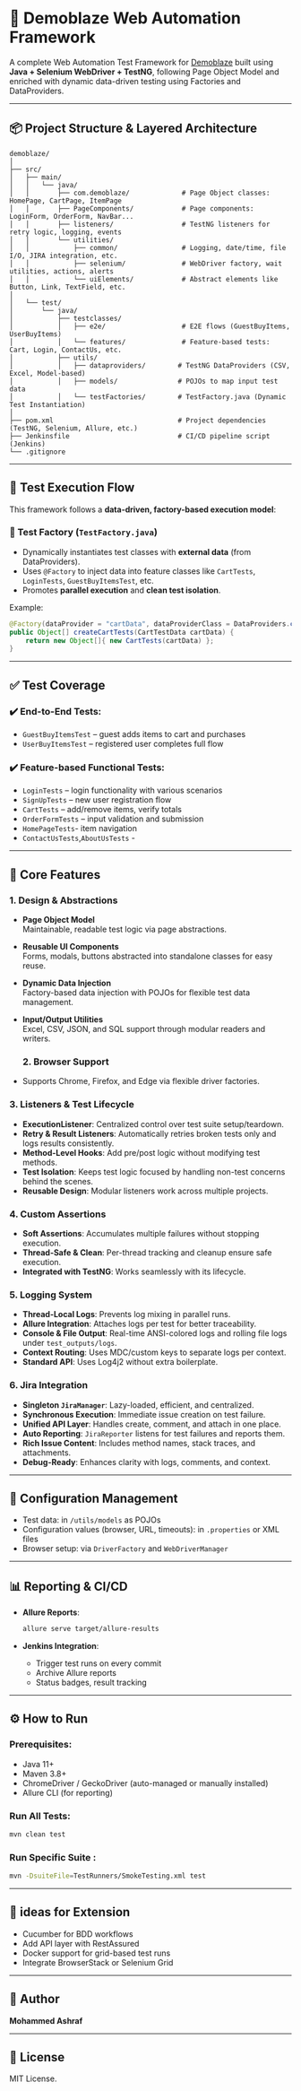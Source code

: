 # 🧪 Demoblaze Web Automation Framework

A complete Web Automation Test Framework for [Demoblaze](https://www.demoblaze.com/) built using **Java + Selenium WebDriver + TestNG**, following Page Object Model and enriched with dynamic data-driven testing using Factories and DataProviders.

---

## 📦 Project Structure & Layered Architecture

```
demoblaze/
│
├── src/
│   ├── main/
│   │   └── java/
│   │       ├── com.demoblaze/             # Page Object classes: HomePage, CartPage, ItemPage
│   │       ├── PageComponents/            # Page components: LoginForm, OrderForm, NavBar...
│   │       ├── listeners/                 # TestNG listeners for retry logic, logging, events
│   │       └── utilities/
│   │           ├── common/                # Logging, date/time, file I/O, JIRA integration, etc.
│   │           ├── selenium/              # WebDriver factory, wait utilities, actions, alerts
│   │           └── uiElements/            # Abstract elements like Button, Link, TextField, etc.
│
│   └── test/
│       └── java/
│           ├── testclasses/
│           │   ├── e2e/                   # E2E flows (GuestBuyItems, UserBuyItems)
│           │   └── features/              # Feature-based tests: Cart, Login, ContactUs, etc.
│           ├── utils/
│           │   ├── dataproviders/        # TestNG DataProviders (CSV, Excel, Model-based)
│           │   ├── models/               # POJOs to map input test data
│           │   └── testFactories/        # TestFactory.java (Dynamic Test Instantiation)
│
├── pom.xml                               # Project dependencies (TestNG, Selenium, Allure, etc.)
├── Jenkinsfile                           # CI/CD pipeline script (Jenkins)
└── .gitignore
```

---

## 🧪 Test Execution Flow

This framework follows a **data-driven, factory-based execution model**:

### 🔄 Test Factory (`TestFactory.java`)
- Dynamically instantiates test classes with **external data** (from DataProviders).
- Uses `@Factory` to inject data into feature classes like `CartTests`, `LoginTests`, `GuestBuyItemsTest`, etc.
- Promotes **parallel execution** and **clean test isolation**.

Example:
```java
@Factory(dataProvider = "cartData", dataProviderClass = DataProviders.class)
public Object[] createCartTests(CartTestData cartData) {
    return new Object[]{ new CartTests(cartData) };
}
```

---

## ✅ Test Coverage

### ✔️ End-to-End Tests:
- `GuestBuyItemsTest` – guest adds items to cart and purchases
- `UserBuyItemsTest` – registered user completes full flow

### ✔️ Feature-based Functional Tests:
- `LoginTests` – login functionality with various scenarios
- `SignUpTests` – new user registration flow
- `CartTests` – add/remove items, verify totals
- `OrderFormTests` – input validation and submission
- `HomePageTests`- item navigation
- `ContactUsTests`,`AboutUsTests` -

---
## 🧰 Core Features

### 1. Design & Abstractions  
- **Page Object Model**  
  Maintainable, readable test logic via page abstractions.  
- **Reusable UI Components**  
  Forms, modals, buttons abstracted into standalone classes for easy reuse.  
- **Dynamic Data Injection**  
  Factory-based data injection with POJOs for flexible test data management.  
- **Input/Output Utilities**  
  Excel, CSV, JSON, and SQL support through modular readers and writers.

  ### 2. Browser Support
- Supports Chrome, Firefox, and Edge via flexible driver factories.

### 3. Listeners & Test Lifecycle
- **ExecutionListener**: Centralized control over test suite setup/teardown.  
- **Retry & Result Listeners**: Automatically retries broken tests only and logs results consistently.  
- **Method-Level Hooks**: Add pre/post logic without modifying test methods.  
- **Test Isolation**: Keeps test logic focused by handling non-test concerns behind the scenes.  
- **Reusable Design**: Modular listeners work across multiple projects.

### 4. Custom Assertions
- **Soft Assertions**: Accumulates multiple failures without stopping execution.  
- **Thread-Safe & Clean**: Per-thread tracking and cleanup ensure safe execution.  
- **Integrated with TestNG**: Works seamlessly with its lifecycle.

### 5. Logging System
- **Thread-Local Logs**: Prevents log mixing in parallel runs.  
- **Allure Integration**: Attaches logs per test for better traceability.  
- **Console & File Output**: Real-time ANSI-colored logs and rolling file logs under `test_outputs/logs`.  
- **Context Routing**: Uses MDC/custom keys to separate logs per context.  
- **Standard API**: Uses Log4j2 without extra boilerplate.

### 6. Jira Integration
- **Singleton `JiraManager`**: Lazy-loaded, efficient, and centralized.  
- **Synchronous Execution**: Immediate issue creation on test failure.  
- **Unified API Layer**: Handles create, comment, and attach in one place.  
- **Auto Reporting**: `JiraReporter` listens for test failures and reports them.  
- **Rich Issue Content**: Includes method names, stack traces, and attachments.  
- **Debug-Ready**: Enhances clarity with logs, comments, and context.

---

## 🧪 Configuration Management

- Test data: in `/utils/models` as POJOs
- Configuration values (browser, URL, timeouts): in `.properties` or XML files
- Browser setup: via `DriverFactory` and `WebDriverManager`

---

## 📊 Reporting & CI/CD

- **Allure Reports**:
    ```bash
    allure serve target/allure-results
    ```

- **Jenkins Integration**:
    - Trigger test runs on every commit
    - Archive Allure reports
    - Status badges, result tracking

---

## ⚙️ How to Run

### Prerequisites:
- Java 11+
- Maven 3.8+
- ChromeDriver / GeckoDriver (auto-managed or manually installed)
- Allure CLI (for reporting)

### Run All Tests:
```bash
mvn clean test
```

### Run Specific Suite :
```bash
mvn -DsuiteFile=TestRunners/SmokeTesting.xml test
```

---

## 🧠 ideas for Extension

- Cucumber for BDD workflows
- Add API layer with RestAssured
- Docker support for grid-based test runs
- Integrate BrowserStack or Selenium Grid

---

## 🧑 Author

**Mohammed Ashraf**  


---

## 📄 License

MIT License.
